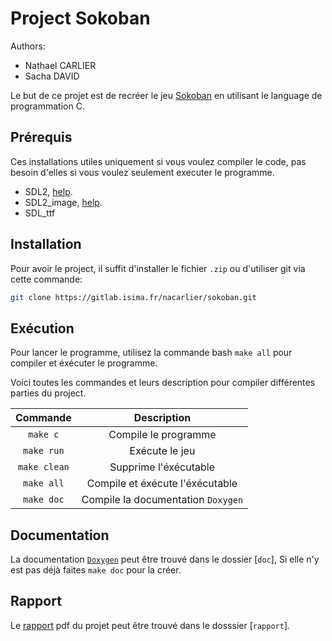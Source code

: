 
# Project Sokoban

Authors:
 * Nathael CARLIER
 * Sacha DAVID

Le but de ce projet est de recréer le jeu [Sokoban](https://fr.wikipedia.org/wiki/Sokoban) en utilisant le language de programmation C.

## Prérequis

Ces installations utiles uniquement si vous voulez compiler le code, pas besoin d'elles si vous voulez seulement executer le programme.
- SDL2, [help](https://wiki.libsdl.org/SDL2/Installation).
- SDL2_image, [help](https://www.oreilly.com/library/view/rust-programming-by/9781788390637/ac509577-fdbc-4f2e-b876-3536985e113c.xhtml).
- SDL_ttf

## Installation

Pour avoir le project, il suffit d'installer le fichier `.zip` ou d'utiliser git via cette commande:
``` bash
git clone https://gitlab.isima.fr/nacarlier/sokoban.git
```

## Exécution

Pour lancer le programme, utilisez la commande bash `make all` pour compiler et éxécuter le programme.

Voici toutes les commandes et leurs description pour compiler différentes parties du project.

| Commande     | Description                            |
|:------------:|:--------------------------------------:|
| `make c`     | Compile le programme                   |
| `make run`   | Exécute le jeu                         |
| `make clean` | Supprime l'éxécutable                  |
| `make all`   | Compile et éxécute l'éxécutable        |
| `make doc`   | Compile la documentation `Doxygen`     |


## Documentation

La documentation [`Doxygen`](./doc/redirect.html) peut être trouvé dans le dossier [`doc`], Si elle n'y est pas déjà faites `make doc` pour la créer.

## Rapport

Le [rapport](../../rapport/rapport.pdf) pdf du projet peut être trouvé dans le dosssier [`rapport`].

